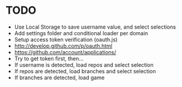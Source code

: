 TODO
====
- Use Local Storage to save username value, and select selections
- Add settings folder and conditional loader per domain
- Setup access token verification (oauth.js)
 - <http://develop.github.com/p/oauth.html>
 - <https://github.com/account/applications/>
- Try to get token first, then...
- If username is detected, load repos and select selection
- If repos are detected, load branches and select selection
- If branches are detected, load game